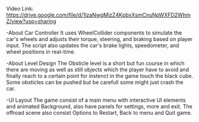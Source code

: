 Video Link: https://drive.google.com/file/d/1lzaNwgMizZ4KpbxXsmCnuNpWXFD2WhmZ/view?usp=sharing

-About Car Controller
It uses WheelCollider components to simulate the car's wheels and adjusts their torque, steering,
and braking based on player input. The script also updates the car's brake lights, speedometer,
and wheel positions in real-time.

-About Level Design
The Obsticle level is a short but fun course in which there are moving as well as still objects
which the player have to avoid and finally reach to a certain point for instenct in the game touch the black cube.
Some obsticles can be pushed but be carefull some might just crash the car.

-UI Layout
The game consist of a main menu with interactive UI elements and animated Background, also have panels for settings, more and exit.
The offroad scene also consist Options to Restart, Back to menu and Quit game.
